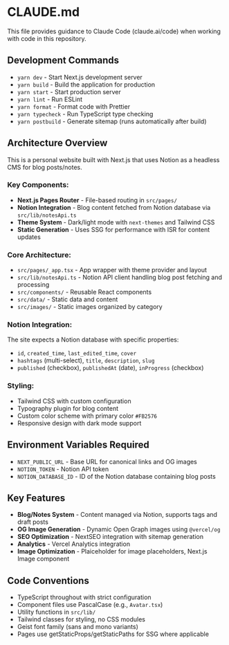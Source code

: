 # CLAUDE.md

This file provides guidance to Claude Code (claude.ai/code) when working with code in this repository.

## Development Commands

- `yarn dev` - Start Next.js development server
- `yarn build` - Build the application for production 
- `yarn start` - Start production server
- `yarn lint` - Run ESLint
- `yarn format` - Format code with Prettier
- `yarn typecheck` - Run TypeScript type checking
- `yarn postbuild` - Generate sitemap (runs automatically after build)

## Architecture Overview

This is a personal website built with Next.js that uses Notion as a headless CMS for blog posts/notes.

### Key Components:
- **Next.js Pages Router** - File-based routing in `src/pages/`
- **Notion Integration** - Blog content fetched from Notion database via `src/lib/notesApi.ts`
- **Theme System** - Dark/light mode with `next-themes` and Tailwind CSS
- **Static Generation** - Uses SSG for performance with ISR for content updates

### Core Architecture:
- `src/pages/_app.tsx` - App wrapper with theme provider and layout
- `src/lib/notesApi.ts` - Notion API client handling blog post fetching and processing
- `src/components/` - Reusable React components
- `src/data/` - Static data and content
- `src/images/` - Static images organized by category

### Notion Integration:
The site expects a Notion database with specific properties:
- `id`, `created_time`, `last_edited_time`, `cover`
- `hashtags` (multi-select), `title`, `description`, `slug`
- `published` (checkbox), `publishedAt` (date), `inProgress` (checkbox)

### Styling:
- Tailwind CSS with custom configuration
- Typography plugin for blog content
- Custom color scheme with primary color `#FB2576`
- Responsive design with dark mode support

## Environment Variables Required

- `NEXT_PUBLIC_URL` - Base URL for canonical links and OG images
- `NOTION_TOKEN` - Notion API token
- `NOTION_DATABASE_ID` - ID of the Notion database containing blog posts

## Key Features

- **Blog/Notes System** - Content managed via Notion, supports tags and draft posts
- **OG Image Generation** - Dynamic Open Graph images using `@vercel/og`
- **SEO Optimization** - NextSEO integration with sitemap generation
- **Analytics** - Vercel Analytics integration
- **Image Optimization** - Plaiceholder for image placeholders, Next.js Image component

## Code Conventions

- TypeScript throughout with strict configuration
- Component files use PascalCase (e.g., `Avatar.tsx`)
- Utility functions in `src/lib/`
- Tailwind classes for styling, no CSS modules
- Geist font family (sans and mono variants)
- Pages use getStaticProps/getStaticPaths for SSG where applicable